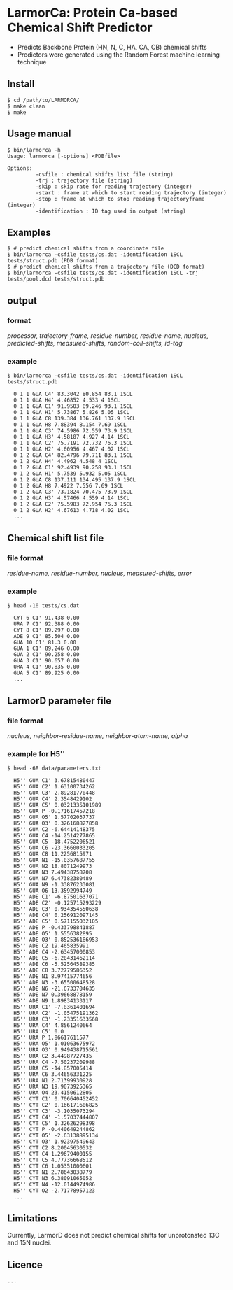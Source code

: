 # LarmorCa: Protein Ca-based Chemical Shift Predictor
 
- Predicts Backbone Protein (HN, N, C, HA, CA, CB) chemical shifts
- Predictors were generated using the Random Forest machine learning technique

## Install
```shell
$ cd /path/to/LARMORCA/
$ make clean
$ make 
```

## Usage manual
```shell
$ bin/larmorca -h
Usage: larmorca [-options] <PDBfile>

Options:
         -csfile : chemical shifts list file (string)
         -trj : trajectory file (string)
         -skip : skip rate for reading trajectory (integer)
         -start : frame at which to start reading trajectory (integer)
         -stop : frame at which to stop reading trajectoryframe (integer)
         -identification : ID tag used in output (string)

```

## Examples
```shell
$ # predict chemical shifts from a coordinate file 
$ bin/larmorca -csfile tests/cs.dat -identification 1SCL tests/struct.pdb (PDB format)
$ # predict chemical shifts from a trajectory file (DCD format) 
$ bin/larmorca -csfile tests/cs.dat -identification 1SCL -trj tests/pool.dcd tests/struct.pdb
```

## output
### format
_processor, trajectory-frame, residue-number, residue-name, nucleus, predicted-shifts, measured-shifts, random-coil-shifts, id-tag_

### example
```shell
$ bin/larmorca -csfile tests/cs.dat -identification 1SCL tests/struct.pdb
  
  0 1 1 GUA C4' 83.3042 80.854 83.1 1SCL
  0 1 1 GUA H4' 4.46852 4.533 4 1SCL
  0 1 1 GUA C1' 91.9503 89.246 93.1 1SCL
  0 1 1 GUA H1' 5.73867 5.826 5.05 1SCL
  0 1 1 GUA C8 139.384 136.761 137.9 1SCL
  0 1 1 GUA H8 7.88394 8.154 7.69 1SCL
  0 1 1 GUA C3' 74.5986 72.559 73.9 1SCL
  0 1 1 GUA H3' 4.58187 4.927 4.14 1SCL
  0 1 1 GUA C2' 75.7191 72.732 76.3 1SCL
  0 1 1 GUA H2' 4.60956 4.467 4.02 1SCL
  0 1 2 GUA C4' 82.4796 79.711 83.1 1SCL
  0 1 2 GUA H4' 4.4962 4.548 4 1SCL
  0 1 2 GUA C1' 92.4939 90.258 93.1 1SCL
  0 1 2 GUA H1' 5.7539 5.932 5.05 1SCL
  0 1 2 GUA C8 137.111 134.495 137.9 1SCL
  0 1 2 GUA H8 7.4922 7.556 7.69 1SCL
  0 1 2 GUA C3' 73.1824 70.475 73.9 1SCL
  0 1 2 GUA H3' 4.57466 4.559 4.14 1SCL
  0 1 2 GUA C2' 75.5983 72.954 76.3 1SCL
  0 1 2 GUA H2' 4.67613 4.718 4.02 1SCL
  ...
```

## Chemical shift list file
### file format
_residue-name, residue-number, nucleus, measured-shifts, error_

### example
```shell
$ head -10 tests/cs.dat
  
  CYT 6 C1' 91.438 0.00
  URA 7 C1' 92.388 0.00
  CYT 8 C1' 89.297 0.00
  ADE 9 C1' 85.504 0.00
  GUA 10 C1' 81.3 0.00
  GUA 1 C1' 89.246 0.00
  GUA 2 C1' 90.258 0.00
  GUA 3 C1' 90.657 0.00
  URA 4 C1' 90.835 0.00
  GUA 5 C1' 89.925 0.00
  ...
```

## LarmorD parameter file
### file format
_nucleus, neighbor-residue-name, neighbor-atom-name, alpha_

### example for H5''
```shell
$ head -68 data/parameters.txt

  H5'' GUA C1' 3.67815480447
  H5'' GUA C2' 1.63100734262
  H5'' GUA C3' 2.89281770448
  H5'' GUA C4' 2.3548429102
  H5'' GUA C5' 0.0321335101989
  H5'' GUA P -0.171617457218
  H5'' GUA O5' 1.57702037737
  H5'' GUA O3' 0.326168827858
  H5'' GUA C2 -6.64414148375
  H5'' GUA C4 -14.2514277865
  H5'' GUA C5 -18.4752206521
  H5'' GUA C6 -23.3660033205
  H5'' GUA C8 11.2256815971
  H5'' GUA N1 -15.0357687755
  H5'' GUA N2 18.8071249973
  H5'' GUA N3 7.49438758708
  H5'' GUA N7 6.47382380489
  H5'' GUA N9 -1.33876233081
  H5'' GUA O6 13.3592994749
  H5'' ADE C1' -6.87501637071
  H5'' ADE C2' -0.125715293229
  H5'' ADE C3' 0.934354550638
  H5'' ADE C4' 0.256912097145
  H5'' ADE C5' 0.571155032105
  H5'' ADE P -0.433798841887
  H5'' ADE O5' 1.5556382895
  H5'' ADE O3' 0.852536186953
  H5'' ADE C2 19.465835991
  H5'' ADE C4 -2.63457000853
  H5'' ADE C5 -6.20431462114
  H5'' ADE C6 -5.52564589385
  H5'' ADE C8 3.72779586352
  H5'' ADE N1 8.97415774656
  H5'' ADE N3 -3.65500648528
  H5'' ADE N6 -21.6733704635
  H5'' ADE N7 0.39668878159
  H5'' ADE N9 1.89834133117
  H5'' URA C1' -7.8361401694
  H5'' URA C2' -1.05475191362
  H5'' URA C3' -1.23351633568
  H5'' URA C4' 4.8561240664
  H5'' URA C5' 0.0
  H5'' URA P 1.86617611577
  H5'' URA O5' 1.01063675972
  H5'' URA O3' 0.949438715561
  H5'' URA C2 3.44987727435
  H5'' URA C4 -7.50237209988
  H5'' URA C5 -14.857005414
  H5'' URA C6 3.44656331225
  H5'' URA N1 2.71399930928
  H5'' URA N3 19.9073925365
  H5'' URA O4 23.4150612805
  H5'' CYT C1' 0.706640452452
  H5'' CYT C2' 0.166171606825
  H5'' CYT C3' -3.1035073294
  H5'' CYT C4' -1.57037444807
  H5'' CYT C5' 1.32626298398
  H5'' CYT P -0.440649244862
  H5'' CYT O5' -2.63138895134
  H5'' CYT O3' 1.92397549643
  H5'' CYT C2 8.20045630532
  H5'' CYT C4 1.29679400155
  H5'' CYT C5 4.77736668512
  H5'' CYT C6 1.05351000601
  H5'' CYT N1 2.78643038779
  H5'' CYT N3 6.38091065052
  H5'' CYT N4 -12.0144974986
  H5'' CYT O2 -2.71778957123
  ...
```

## Limitations
Currently, LarmorD does not predict chemical shifts for unprotonated 13C and 15N nuclei.

## Licence
```
...
```
